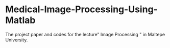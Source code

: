 # Medical-Image-Processing-Using-Matlab
The project paper and codes for the lecture" Image Processing " in Maltepe University.
